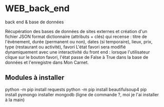 # WEB_back_end

back end &amp; base de données

Récupération des bases de données de sites externes et création d'un fichier JSON format dictionnaire (attributs + clés) qui recense : titre de l'évènement, durée (permanent ou non), dates (si temporaire), lieux, prix, type (restaurant ou activité), favori
L'état favori sera modifié dynamiquement avec une interactivité du front end : lorsque l'utilisateur clique sur le bouton favori, l'état passe de False à True dans la base de données et l'enregistre dans Mon Carnet.

## Modules à installer

python -m pip install requests
python -m pip install beautifulsoup4
pip install pymongo
installer mongodb (ligne de commande ?, moi je l'ai installer à la main)
